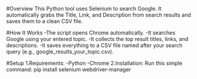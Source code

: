 #Overview
This Python tool uses Selenium to search Google. It automatically grabs the Title, Link, and Description from search results and saves them to a clean CSV file.

#How It Works
-The script opens Chrome automatically.
-It searches Google using your entered topic.
-It collects the top result titles, links, and descriptions.
-It saves everything to a CSV file named after your search query (e.g., google_results_your_topic.csv).

#Setup
1.Requirements:
-Python
-Chrome
2.Installation:
Run this simple command:
pip install selenium webdriver-manager